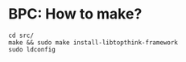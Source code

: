 # BPC: How to make?

```shell
cd src/
make && sudo make install-libtopthink-framework
sudo ldconfig
```

